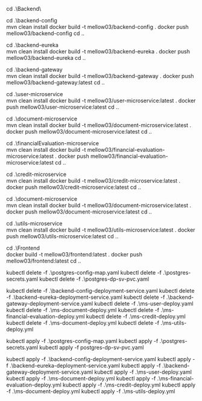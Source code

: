 <!-- Backend -->
cd .\Backend\

cd .\backend-config\
mvn clean install
docker build -t mellow03/backend-config .
docker push mellow03/backend-config
cd ..

cd .\backend-eureka\
mvn clean install
docker build -t mellow03/backend-eureka .
docker push mellow03/backend-eureka
cd ..

cd .\backend-gateway\
mvn clean install
docker build -t mellow03/backend-gateway .
docker push mellow03/backend-gateway:latest
cd ..

cd .\user-microservice\
mvn clean install
docker build -t mellow03/user-microservice:latest .
docker push mellow03/user-microservice:latest
cd ..

cd .\document-microservice\
mvn clean install
docker build -t mellow03/document-microservice:latest .
docker push mellow03/document-microservice:latest
cd ..

cd .\financialEvaluation-microservice\
mvn clean install
docker build -t mellow03/financial-evaluation-microservice:latest .
docker push mellow03/financial-evaluation-microservice:latest
cd ..

cd .\credit-microservice\
mvn clean install
docker build -t mellow03/credit-microservice:latest .
docker push mellow03/credit-microservice:latest
cd ..

cd .\document-microservice\
mvn clean install
docker build -t mellow03/document-microservice:latest .
docker push mellow03/document-microservice:latest
cd ..

cd .\utils-microservice\
mvn clean install
docker build -t mellow03/utils-microservice:latest .
docker push mellow03/utils-microservice:latest
cd ..

<!-- Frontend -->
cd .\Frontend\
docker build -t mellow03/frontend:latest .
docker push mellow03/frontend:latest
cd ..


<!-- Kubernetes -->
<!-- DB -->
kubectl delete -f .\postgres-config-map.yaml
kubectl delete -f .\postgres-secrets.yaml 
kubectl delete -f .\postgres-dp-sv-pvc.yaml

kubectl delete -f .\backend-config-deployment-service.yaml
kubectl delete -f .\backend-eureka-deployment-service.yaml
kubectl delete -f .\backend-gateway-deployment-service.yaml
kubectl delete -f .\ms-user-deploy.yaml
kubectl delete -f .\ms-document-deploy.yml
kubectl delete -f .\ms-financial-evaluation-deploy.yml
kubectl delete -f .\ms-credit-deploy.yml
kubectl delete -f .\ms-document-deploy.yml
kubectl delete -f .\ms-utils-deploy.yml

<!-- Deployment -->
<!-- DB -->
kubectl apply -f .\postgres-config-map.yaml
kubectl apply -f .\postgres-secrets.yaml
kubectl apply -f postgres-dp-sv-pvc.yaml

kubectl apply -f .\backend-config-deployment-service.yaml
kubectl apply -f .\backend-eureka-deployment-service.yaml
kubectl apply -f .\backend-gateway-deployment-service.yaml
kubectl apply -f .\ms-user-deploy.yaml
kubectl apply -f .\ms-document-deploy.yml
kubectl apply -f .\ms-financial-evaluation-deploy.yml
kubectl apply -f .\ms-credit-deploy.yml
kubectl apply -f .\ms-document-deploy.yml
kubectl apply -f .\ms-utils-deploy.yml
